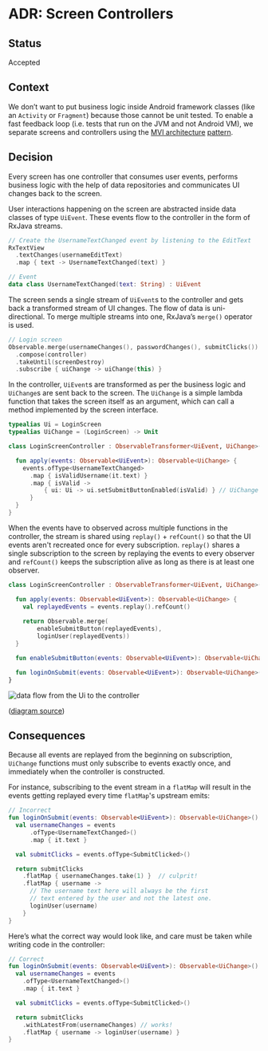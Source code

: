 # ADR: Screen Controllers

## Status

Accepted

## Context

We don’t want to put business logic inside Android framework classes (like an `Activity` or `Fragment`) because those cannot be unit tested. To enable a fast feedback loop (i.e. tests that run on the JVM and not Android VM), we separate screens and controllers using the [MVI architecture](https://medium.com/@ragunathjawahar/mvi-series-a-pragmatic-reactive-architecture-for-android-87ca176387d1) [pattern](https://medium.com/@ragunathjawahar/mvi-series-a-pragmatic-reactive-architecture-for-android-87ca176387d1).

## Decision

Every screen has one controller that consumes user events, performs business logic with the help of data repositories and communicates UI changes back to the screen.

User interactions happening on the screen are abstracted inside data classes of type `UiEvent`. These events flow to the controller in the form of RxJava streams.

```kotlin
// Create the UsernameTextChanged event by listening to the EditText
RxTextView
  .textChanges(usernameEditText)
  .map { text -> UsernameTextChanged(text) }

// Event
data class UsernameTextChanged(text: String) : UiEvent
```

The screen sends a single stream of `UiEvent`s to the controller and gets back a transformed stream of UI changes. The flow of data is uni-directional. To merge multiple streams into one, RxJava’s `merge()`  operator is used. 

```kotlin
// Login screen
Observable.merge(usernameChanges(), passwordChanges(), submitClicks())
  .compose(controller)
  .takeUntil(screenDestroy)
  .subscribe { uiChange -> uiChange(this) }
```

In the controller, `UiEvent`s are transformed as per the business logic and `UiChange`s are sent back to the screen. The `UiChange` is a simple lambda function that takes the screen itself as an argument, which can call a method implemented by the screen interface.

```kotlin
typealias Ui = LoginScreen
typealias UiChange = (LoginScreen) -> Unit

class LoginScreenController : ObservableTransformer<UiEvent, UiChange>() {

  fun apply(events: Observable<UiEvent>): Observable<UiChange> {
    events.ofType<UsernameTextChanged>
      .map { isValidUsername(it.text) }
      .map { isValid ->
          { ui: Ui -> ui.setSubmitButtonEnabled(isValid) } // UiChange lambda!
      }
  }
}
```

When the events have to observed across multiple functions in the controller, the stream is shared using `replay()` + `refCount()` so that the UI events aren't recreated once for every subscription. `replay()` shares a single subscription to the screen by replaying the events to every observer and `refCount()` keeps the subscription alive as long as there is at least one observer.

```kotlin
class LoginScreenController : ObservableTransformer<UiEvent, UiChange>() {

  fun apply(events: Observable<UiEvent>): Observable<UiChange> {
    val replayedEvents = events.replay().refCount()
    
    return Observable.merge(
        enableSubmitButton(replayedEvents),
        loginUser(replayedEvents))
  }

  fun enableSubmitButton(events: Observable<UiEvent>): Observable<UiChange>()

  fun loginOnSubmit(events: Observable<UiEvent>): Observable<UiChange>()
}
```

![data flow from the Ui to the controller](https://raw.githubusercontent.com/simpledotorg/simple-android/master/doc/arch/images/diagram_screen_controller.png)

([diagram source](https://docs.google.com/drawings/d/1I_VdUM8Pf9O3nOYViqVF6kiyqFaYFD2fHmKRyvwmEl4/edit?usp=sharing))

## Consequences

Because all events are replayed from the beginning on subscription, `UiChange` functions must only subscribe to events exactly once, and immediately when the controller is constructed.

For instance, subscribing to the event stream in a `flatMap` will result in the events getting replayed every time `flatMap`'s upstream emits:

```kotlin
// Incorrect
fun loginOnSubmit(events: Observable<UiEvent>): Observable<UiChange>() {
  val usernameChanges = events
      .ofType<UsernameTextChanged>()
      .map { it.text }

  val submitClicks = events.ofType<SubmitClicked>()

  return submitClicks
    .flatMap { usernameChanges.take(1) }  // culprit!
    .flatMap { username ->
      // The username text here will always be the first
      // text entered by the user and not the latest one.
      loginUser(username)
    }
}
```

Here’s what the correct way would look like, and care must be taken while writing code in the controller:

```kotlin
// Correct
fun loginOnSubmit(events: Observable<UiEvent>): Observable<UiChange>() {
  val usernameChanges = events
    .ofType<UsernameTextChanged>()
    .map { it.text }

  val submitClicks = events.ofType<SubmitClicked>()

  return submitClicks
    .withLatestFrom(usernameChanges) // works!
    .flatMap { username -> loginUser(username) }
}
```
